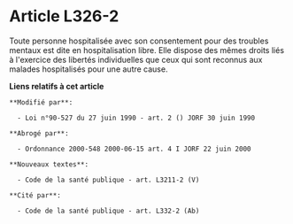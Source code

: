 # Article L326-2

Toute personne hospitalisée avec son consentement pour des troubles mentaux est dite en hospitalisation libre. Elle dispose
des mêmes droits liés à l'exercice des libertés individuelles que ceux qui sont reconnus aux malades hospitalisés pour une
autre cause.

**Liens relatifs à cet article**

	**Modifié par**:

	  - Loi n°90-527 du 27 juin 1990 - art. 2 () JORF 30 juin 1990

	**Abrogé par**:

	  - Ordonnance 2000-548 2000-06-15 art. 4 I JORF 22 juin 2000

	**Nouveaux textes**:

	  - Code de la santé publique - art. L3211-2 (V)

	**Cité par**:

	  - Code de la santé publique - art. L332-2 (Ab)
